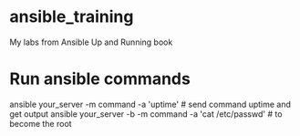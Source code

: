 # ansible_training
My labs from Ansible Up and Running book

# Run ansible commands
ansible your_server -m command -a 'uptime' # send command uptime and get output
ansible your_server -b -m command -a 'cat /etc/passwd' # to become the root